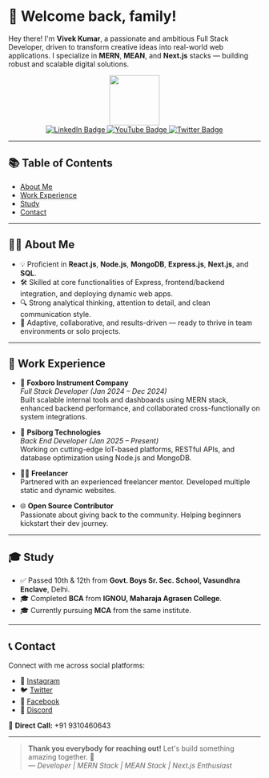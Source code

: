 # 👋 Welcome back, family!

Hey there! I'm **Vivek Kumar**, a passionate and ambitious Full Stack Developer, driven to transform creative ideas into real-world web applications. I specialize in **MERN**, **MEAN**, and **Next.js** stacks — building robust and scalable digital solutions.

<div align="center">
  <img src="https://media.giphy.com/media/M9gbBd9nbDrOTu1Mqx/giphy.gif" width="100"/>
  <div id="badges">
    <a href="https://www.linkedin.com/in/vivek-kumar-640540257?utm_source=share&utm_campaign=share_via&utm_content=profile&utm_medium=android_app" target="_blank">
      <img src="https://img.shields.io/badge/LinkedIn-blue?style=for-the-badge&logo=linkedin&logoColor=white" alt="LinkedIn Badge"/>
    </a>
    <a href="https://www.youtube.com/@Pro_programming_Hub">
      <img src="https://img.shields.io/badge/YouTube-red?style=for-the-badge&logo=youtube&logoColor=white" alt="YouTube Badge"/>
    </a>
    <a href="https://x.com/riyal_Vivek">
      <img src="https://img.shields.io/badge/Twitter-blue?style=for-the-badge&logo=twitter&logoColor=white" alt="Twitter Badge"/>
    </a>
  </div>
</div>

---

## 📚 Table of Contents

- [About Me](#about-me)
- [Work Experience](#work-experience)
- [Study](#study)
- [Contact](#contact)

---

## 👨‍💻 About Me

- 💡 Proficient in **React.js**, **Node.js**, **MongoDB**, **Express.js**, **Next.js**, and **SQL**.
- 🛠️ Skilled at core functionalities of Express, frontend/backend integration, and deploying dynamic web apps.
- 🔍 Strong analytical thinking, attention to detail, and clean communication style.
- 🤝 Adaptive, collaborative, and results-driven — ready to thrive in team environments or solo projects.

---

## 💼 Work Experience

- 🏢 **Foxboro Instrument Company**  
  _Full Stack Developer (Jan 2024 – Dec 2024)_  
  Built scalable internal tools and dashboards using MERN stack, enhanced backend performance, and collaborated cross-functionally on system integrations.

- 🏢 **Psiborg Technologies**  
  _Back End Developer (Jan 2025 – Present)_  
  Working on cutting-edge IoT-based platforms, RESTful APIs, and database optimization using Node.js and MongoDB.

- 👨‍💻 **Freelancer**  
  Partnered with an experienced freelancer mentor. Developed multiple static and dynamic websites.

- 🌐 **Open Source Contributor**  
  Passionate about giving back to the community. Helping beginners kickstart their dev journey.

---

## 🎓 Study

- ✅ Passed 10th & 12th from **Govt. Boys Sr. Sec. School, Vasundhra Enclave**, Delhi.
- 🎓 Completed **BCA** from **IGNOU, Maharaja Agrasen College**.
- 🎓 Currently pursuing **MCA** from the same institute.

---

## 📞 Contact

Connect with me across social platforms:

- 📸 [Instagram](https://www.instagram.com/pro_programming_hub/)
- 🐦 [Twitter](https://x.com/riyal_Vivek)
- 📘 [Facebook](https://www.facebook.com/profile.php?id=100069696704849)
- 💬 [Discord](https://discord.com/channels/@me)

📱 **Direct Call:** +91 9310460643

---

> **Thank you everybody for reaching out!** Let's build something amazing together. 🚀  
> _— Developer | MERN Stack | MEAN Stack | Next.js Enthusiast_
